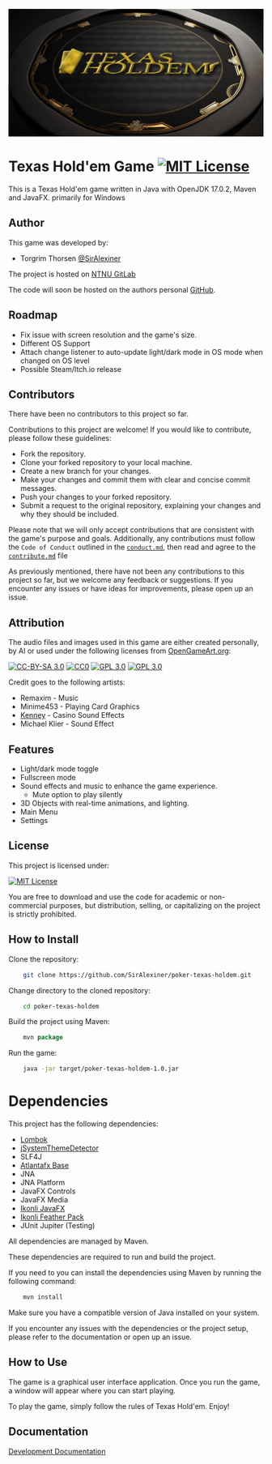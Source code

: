 ![Image of a table and gold logo that reads Texas Hold em](PTH.jpg)

# Texas Hold'em Game [![MIT License](https://img.shields.io/badge/License-MIT-green.svg)](https://opensource.org/license/mit/)

This is a Texas Hold'em game written in Java with OpenJDK 17.0.2, Maven and JavaFX.
primarily for Windows

## Author
This game was developed by:
- Torgrim Thorsen [@SirAlexiner](https://github.com/SirAlexiner)

The project is hosted on [NTNU GitLab](https://git.gvk.idi.ntnu.no/Nintendo_Alex/poker-texas-holdem)

The code will soon be hosted on the authors personal [GitHub](https://github.com/SirAlexiner).

## Roadmap

- Fix issue with screen resolution and the game's size.
- Different OS Support
- Attach change listener to auto-update light/dark mode in OS mode when changed on OS level
- Possible Steam/Itch.io release

## Contributors
There have been no contributors to this project so far.

Contributions to this project are welcome! If you would like to contribute, please follow these guidelines:

- Fork the repository.
- Clone your forked repository to your local machine.
- Create a new branch for your changes.
- Make your changes and commit them with clear and concise commit messages.
- Push your changes to your forked repository.
- Submit a request to the original repository, explaining your changes and why they should be included.
  
Please note that we will only accept contributions that are consistent with the game's purpose and goals. Additionally, any contributions must follow the `Code of Conduct` outlined in the [`conduct.md`](conduct.md), then read and agree to the [`contribute.md`](contribute.md) file

As previously mentioned, there have not been any contributions to this project so far, but we welcome any feedback or suggestions. If you encounter any issues or have ideas for improvements, please open up an issue.

## Attribution
The audio files and images used in this game are either created personally, by AI or used under the following licenses from [OpenGameArt.org](https://opengameart.org/):

[![CC-BY-SA 3.0](https://img.shields.io/badge/Licence-CC--BY--SA%203.0-green.svg)](https://creativecommons.org/licenses/by-sa/3.0/)
[![CC0](https://img.shields.io/badge/Licence-CC0-green.svg)](https://opensource.org/license/unlicense/)
[![GPL 3.0](https://img.shields.io/badge/Licence-GPL%203.0-green.svg)](https://opensource.org/license/gpl-3-0/)
[![GPL 3.0](https://img.shields.io/badge/Licence-GPL%202.0-green.svg)](https://opensource.org/license/gpl-2-0/)

  Credit goes to the following artists:

- Remaxim - Music
- Minime453 - Playing Card Graphics
- [Kenney](https://www.kenney.nl/) - Casino Sound Effects
- Michael Klier - Sound Effect


## Features

- Light/dark mode toggle
- Fullscreen mode
- Sound effects and music to enhance the game experience.
  - Mute option to play silently
- 3D Objects with real-time animations, and lighting.
- Main Menu
- Settings


## License

This project is licensed under:

[![MIT License](https://img.shields.io/badge/License-MIT-green.svg)](https://opensource.org/license/mit/)

You are free to download and use the code for academic or non-commercial purposes, but distribution, selling, or capitalizing on the project is strictly prohibited.

## How to Install
Clone the repository:
```bash
    git clone https://github.com/SirAlexiner/poker-texas-holdem.git
```
Change directory to the cloned repository:
```bash
    cd poker-texas-holdem
```
Build the project using Maven:
```java
    mvn package
```
Run the game:
```bash
    java -jar target/poker-texas-holdem-1.0.jar
```

# Dependencies
This project has the following dependencies:

- [Lombok](https://projectlombok.org/)
- [jSystemThemeDetector](https://github.com/Dansoftowner/jSystemThemeDetector)
- SLF4J
- [Atlantafx Base](https://github.com/mkpaz/atlantafx)
- JNA
- JNA Platform
- JavaFX Controls
- JavaFX Media
- [Ikonli JavaFX](https://github.com/kordamp/ikonli)
- [Ikonli Feather Pack](https://github.com/kordamp/ikonli)
- JUnit Jupiter (Testing)

All dependencies are managed by Maven.

These dependencies are required to run and build the project.

If you need to you can install the dependencies using Maven by running the following command:
```java
    mvn install
```
Make sure you have a compatible version of Java installed on your system.

If you encounter any issues with the dependencies or the project setup, please refer to the documentation or open up an issue.

## How to Use
The game is a graphical user interface application. Once you run the game, a window will appear where you can start playing.

To play the game, simply follow the rules of Texas Hold'em. Enjoy!

## Documentation

[Development Documentation](docs/DevDoc.pdf)